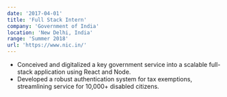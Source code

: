 ```yaml
---
date: '2017-04-01'
title: 'Full Stack Intern'
company: 'Government of India'
location: 'New Delhi, India'
range: 'Summer 2018'
url: 'https://www.nic.in/'
---
```


- Conceived and digitalized a key government service into a scalable full-stack application using React and Node.
- Developed a robust authentication system for tax exemptions, streamlining service for 10,000+ disabled citizens.
